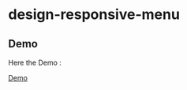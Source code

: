 # design-responsive-menu
## Demo

Here the Demo :

[Demo](https://siunix-responsive-menu.netlify.app/)
